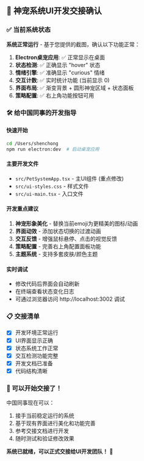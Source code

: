 ## 🎉 神宠系统UI开发交接确认

### ✅ 当前系统状态

**系统正常运行** - 基于您提供的截图，确认以下功能正常：

1. **Electron桌宠应用**: ✅ 正常显示在桌面
2. **状态检测**: ✅ 正确显示 "hover" 状态
3. **情绪引擎**: ✅ 准确显示 "curious" 情绪  
4. **交互计数**: ✅ 实时统计功能 (当前显示 0)
5. **界面布局**: ✅ 渐变背景 + 圆形神宠区域 + 状态面板
6. **策略配置**: ✅ 右上角功能按钮可用

### 🛠️ 给中国同事的开发指导

#### 快速开始

```bash
cd /Users/shenchong
npm run electron:dev  # 启动桌宠应用

```

#### 主要开发文件

- `src/PetSystemApp.tsx` - 主UI组件 (重点修改)
- `src/ui-styles.css` - 样式文件
- `src/ui-main.tsx` - 入口文件

#### 开发重点建议

1. **神宠形象美化** - 替换当前emoji为更精美的图标/动画
2. **界面动效** - 添加状态切换的过渡动画
3. **交互反馈** - 增强鼠标悬停、点击的视觉反馈
4. **策略配置** - 完善右上角配置面板功能
5. **主题系统** - 支持多套皮肤/颜色主题

#### 实时调试

- 修改代码后界面会自动刷新
- 在终端查看状态变化日志
- 可通过浏览器访问 http://localhost:3002 调试

### 📋 交接清单

- [x] 开发环境正常运行
- [x] UI界面显示正确
- [x] 状态系统工作正常
- [x] 交互检测功能完整
- [x] 开发文档已准备
- [x] 代码结构清晰

### 🚀 可以开始交接了！

中国同事现在可以：

1. 接手当前稳定运行的系统
2. 基于现有界面进行美化和功能完善
3. 参考交接文档进行开发
4. 随时测试和验证修改效果

**系统已就绪，可以正式交接给UI开发团队！** 🎯

